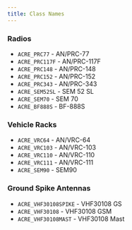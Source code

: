 ```yaml
---
title: Class Names
---
```



### Radios

- `ACRE_PRC77` - AN/PRC-77
- `ACRE_PRC117F` - AN/PRC-117F
- `ACRE_PRC148` - AN/PRC-148
- `ACRE_PRC152` - AN/PRC-152
- `ACRE_PRC343` - AN/PRC-343
- `ACRE_SEM52SL` - SEM 52 SL
- `ACRE_SEM70` - SEM 70
- `ACRE_BF888S` - BF-888S

### Vehicle Racks

- `ACRE_VRC64` - AN/VRC-64
- `ACRE_VRC103` - AN/VRC-103
- `ACRE_VRC110` - AN/VRC-110
- `ACRE_VRC111` - AN/VRC-111
- `ACRE_SEM90` - SEM90

### Ground Spike Antennas

- `ACRE_VHF30108SPIKE` - VHF30108 GS
- `ACRE_VHF30108` - VHF30108 GSM
- `ACRE_VHF30108MAST` - VHF30108 Mast
